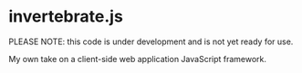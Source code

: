 invertebrate.js
===============

PLEASE NOTE: this code is under development and is not yet ready for use.

My own take on a client-side web application JavaScript framework.